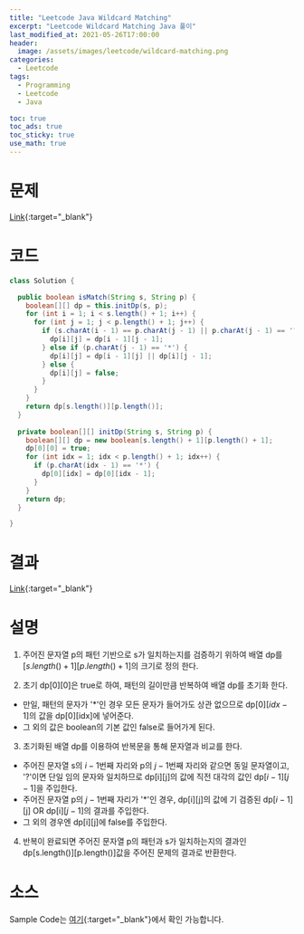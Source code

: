 ```yaml
---
title: "Leetcode Java Wildcard Matching"
excerpt: "Leetcode Wildcard Matching Java 풀이"
last_modified_at: 2021-05-26T17:00:00
header:
  image: /assets/images/leetcode/wildcard-matching.png
categories:
  - Leetcode
tags:
  - Programming
  - Leetcode
  - Java

toc: true
toc_ads: true
toc_sticky: true
use_math: true
---
```

# 문제
[Link](https://leetcode.com/problems/wildcard-matching/){:target="_blank"}

# 코드
```java
class Solution {

  public boolean isMatch(String s, String p) {
    boolean[][] dp = this.initDp(s, p);
    for (int i = 1; i < s.length() + 1; i++) {
      for (int j = 1; j < p.length() + 1; j++) {
        if (s.charAt(i - 1) == p.charAt(j - 1) || p.charAt(j - 1) == '?') {
          dp[i][j] = dp[i - 1][j - 1];
        } else if (p.charAt(j - 1) == '*') {
          dp[i][j] = dp[i - 1][j] || dp[i][j - 1];
        } else {
          dp[i][j] = false;
        }
      }
    }
    return dp[s.length()][p.length()];
  }
  
  private boolean[][] initDp(String s, String p) {
    boolean[][] dp = new boolean[s.length() + 1][p.length() + 1];
    dp[0][0] = true;
    for (int idx = 1; idx < p.length() + 1; idx++) {
      if (p.charAt(idx - 1) == '*') {
        dp[0][idx] = dp[0][idx - 1];
      }
    }
    return dp;
  }

}
```

# 결과
[Link](https://leetcode.com/submissions/detail/498352383/){:target="_blank"}

# 설명
1. 주어진 문자열 p의 패턴 기반으로 s가 일치하는지를 검증하기 위하여 배열 dp를 \[$s.length() + 1$\]\[$p.length() + 1$\]의 크기로 정의 한다.

2. 초기 dp[0][0]은 true로 하여, 패턴의 길이만큼 반복하여 배열 dp를 초기화 한다.
- 만일, 패턴의 문자가 '*'인 경우 모든 문자가 들어가도 상관 없으므로 dp[0]\[$idx - 1$\]의 값을 dp[0][idx]에 넣어준다.
- 그 외의 값은 boolean의 기본 값인 false로 들어가게 된다.

3. 초기화된 배열 dp를 이용하여 반복문을 통해 문자열과 비교를 한다.
- 주어진 문자열 s의 $i - 1$번째 자리와 p의 $j - 1$번째 자리와 같으면 동일 문자열이고, '?'이면 단일 임의 문자와 일치하므로 dp[i][j]의 값에 직전 대각의 값인 dp\[$i - 1$\]\[$j - 1$\]을 주입한다.
- 주어진 문자열 p의 $j - 1$번째 자리가 '*'인 경우, dp[i][j]의 값에 기 검증된 dp\[$i - 1$\][j] OR dp[i]\[$j - 1$\]의 결과를 주입한다.
- 그 외의 경우엔 dp[i][j]에 false를 주입한다.

4. 반복이 완료되면 주어진 문자열 p의 패턴과 s가 일치하는지의 결과인 dp[s.length()][p.length()]값을 주어진 문제의 결과로 반환한다.

# 소스
Sample Code는 [여기](https://github.com/GracefulSoul/leetcode/blob/master/src/main/java/gracefulsoul/problems/WildcardMatching.java){:target="_blank"}에서 확인 가능합니다.